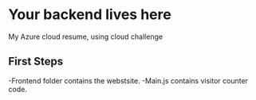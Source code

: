 # Your backend lives here
My Azure cloud resume, using cloud challenge 

## First Steps 

-Frontend folder contains the webstsite.
-Main.js contains visitor counter code. 